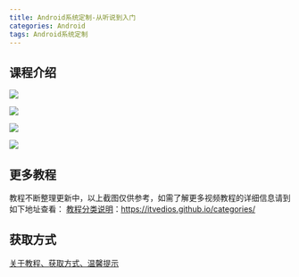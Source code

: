 ```yaml
---
title: Android系统定制-从听说到入门
categories: Android
tags: Android系统定制
---
```


## 课程介绍

![](http://oqn6ggw87.bkt.clouddn.com/Android系统定制-从听说到入门4.png)

<!--more-->

![](http://oqn6ggw87.bkt.clouddn.com/Android系统定制-从听说到入门1.png)

![](http://oqn6ggw87.bkt.clouddn.com/Android系统定制-从听说到入门2.png)

![](http://oqn6ggw87.bkt.clouddn.com/Android系统定制-从听说到入门3.png)

## 更多教程

教程不断整理更新中，以上截图仅供参考，如需了解更多视频教程的详细信息请到如下地址查看：
[教程分类说明](https://itvedios.github.io/categories/)：<https://itvedios.github.io/categories/>

## 获取方式

[关于教程、获取方式、温馨提示](https://itvedios.github.io/about/)
